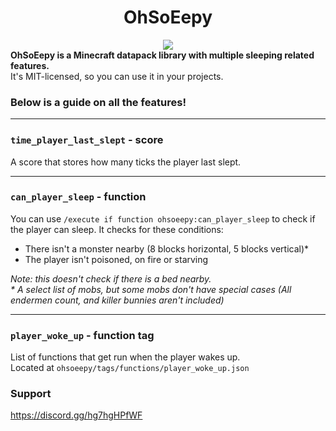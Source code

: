 <div align="center">
    <h1>OhSoEepy</h1>
    <img src="https://github.com/DragonPoika/OhSoEepy/assets/79696015/55a9b74c-65f8-4167-a093-d088e0cb364a">
</div>
<b>
OhSoEepy is a Minecraft datapack library with multiple sleeping related features.
</b><br>
It's MIT-licensed, so you can use it in your projects.

### Below is a guide on all the features!

***

### `time_player_last_slept` - score

A score that stores how many ticks the player last slept.

***

### `can_player_sleep` - function

You can use `/execute if function ohsoeepy:can_player_sleep` to check if the player can sleep. It checks for these conditions: <br>

<ul>
    <li>There isn't a monster nearby (8 blocks horizontal, 5 blocks vertical)*</li>
    <li>The player isn't poisoned, on fire or starving</li>
</ul>

<i>
Note: this doesn't check if there is a bed nearby.<br>
 * A select list of mobs, but some mobs don't have special cases (All endermen count, and killer bunnies aren't included)
</i>

***

### `player_woke_up` - function tag

List of functions that get run when the player wakes up.<br>
Located at `ohsoeepy/tags/functions/player_woke_up.json`


### Support
https://discord.gg/hg7hgHPfWF
